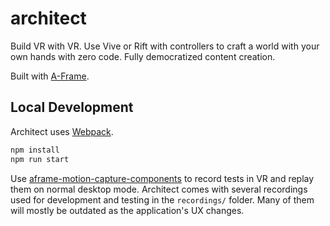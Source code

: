 # architect

Build VR with VR. Use Vive or Rift with controllers to craft a world with your
own hands with zero code. Fully democratized content creation.

Built with [A-Frame](https://aframe.io).

## Local Development

Architect uses [Webpack](https://webpack.github.io/).

```sh
npm install
npm run start
```

Use [aframe-motion-capture-components](https://aframe.io/blog/motion-capture/)
to record tests in VR and replay them on normal desktop mode. Architect comes
with several recordings used for development and testing in the `recordings/`
folder. Many of them will mostly be outdated as the application's UX changes.
